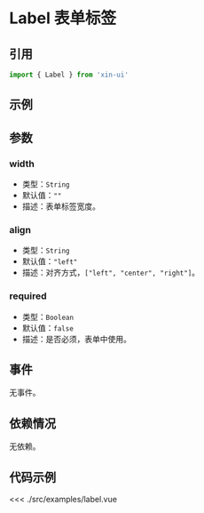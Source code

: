# Label 表单标签

## 引用
```js
import { Label } from 'xin-ui'
```

## 示例
<example-label/>

## 参数

### width

* 类型：`String`
* 默认值：`""`
* 描述：表单标签宽度。

### align

* 类型：`String`
* 默认值：`"left"`
* 描述：对齐方式，`["left", "center", "right"]`。

### required

* 类型：`Boolean`
* 默认值：`false`
* 描述：是否必须，表单中使用。

## 事件

无事件。

## 依赖情况

无依赖。

## 代码示例
<<< ./src/examples/label.vue






